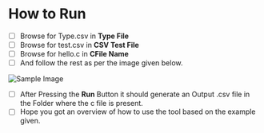 # How to Run

 - [ ] Browse for Type.csv in **Type File**
 - [ ] Browse for test.csv in **CSV Test File**
 - [ ] Browse for hello.c in **CFile Name**
 - [ ] And follow the rest as per the image given below.
 
![Sample Image](https://github.com/ganeshb15/Tools/blob/master/MiniReactis/Sample/Setup1.png)

 - [ ] After Pressing the **Run** Button it should generate an Output .csv file in the Folder where the c file is present.
 - [ ]  Hope you got an overview of how to use the tool based on the example given.
